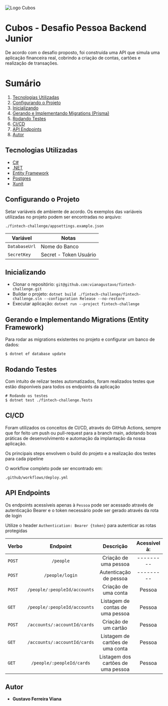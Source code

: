 ![Logo Cubos](https://cubos.io/cubos-brand.bbceae54.svg)


# Cubos - Desafio Pessoa Backend Junior

De acordo com o desafio proposto, foi construída uma API que simula uma aplicação financeira real, cobrindo a criação de contas, cartões e realização de transações.


# Sumário
1. <a href="#Tecnologias-Utilizadas">Tecnologias Utilizadas</a>
2. <a href="#Configurando-o-Projeto">Configurando o Projeto</a>
5. <a href="#Inicializando">Inicializando</a>
6. <a href="#Gerando-e-Implementando-Migrations-(Prisma)">Gerando e Implementando Migrations (Prisma)</a>
7. <a href="#Rodando-Testes">Rodando Testes</a>
8. <a href="#CI/CD">CI/CD</a>
9. <a href="#API-Endpoints">API Endpoints</a>
10. <a href="#Autor">Autor</a>


## Tecnologias Utilizadas

- [C#](https://dotnet.microsoft.com/pt-br/languages/csharp)
- [.NET](https://dotnet.microsoft.com/pt-br/)
- [Entity Framework](https://learn.microsoft.com/pt-br/ef/)
- [Postgres](https://www.postgresql.org/)
- [Xunit](https://xunit.net/)


## Configurando o Projeto

Setar variáveis de ambiente de acordo. Os exemplos das variáveis utilizadas no projeto podem ser encontradas no arquivo:

```./fintech-challenge/appsettings.example.json```

|        Variável      |             Notas             |
| -------------------- | ------------------------------|
|     `DatabaseUrl`    |         Nome do Banco         |
|      `SecretKey`     |      Secret - Token Usuário   |

## Inicializando

- Clonar o repositório: `git@github.com:vianagustavo/fintech-challenge.git`
- Buildar o projeto: `dotnet build ./fintech-challenge/fintech-challenge.sln --configuration Release --no-restore`
- Executar aplicação: `dotnet run --project fintech-challenge`

## Gerando e Implementando Migrations (Entity Framework)

Para rodar as migrations existentes no projeto e configurar um banco de dados:

```
$ dotnet ef database update

```

## Rodando Testes

Com intuito de relizar testes automatizados, foram realizados testes que estão disponíveis para todos os endpoints da aplicação


```
# Rodando os testes
$ dotnet test ./fintech-challenge.Tests

```

## CI/CD

Foram utilizados os conceitos de CI/CD, através do GitHub Actions, sempre que for feito um push ou pull-request para a branch main, adotando boas práticas de desenvolvimento e automação da implantação da nossa aplicação.

Os principais steps envolvem o build do projeto e a realização dos testes para cada pipeline

O workflow completo pode ser encontrado em: 

``` .github/workflows/deploy.yml ```

## API Endpoints

Os endpoints acessíveis apenas à `Pessoa` pode ser acessado através de autenticação Bearer e o token necessário pode ser gerado através da rota de login

Utilize o header `Authentication: Bearer {token}` para autenticar as rotas protegidas

|  Verbo   |                    Endpoint                     |                 Descrição                  |     Acessível à:      |
| :------- | :---------------------------------------------: | :----------------------------------------: | :-------------------: |
| `POST`   |                     `/people`                   |           Criação de uma pessoa            |       ---------       |
| `POST`   |                   `/people/login`               |          Autenticação de pessoa            |       ---------       |
| `POST`   |          `/people/:peopleId/accounts`           |           Criação de uma conta             |        Pessoa         |
| `GET`    |          `/people/:peopleId/accounts`           |       Listagem de contas de uma pessoa     |        Pessoa         |
| `POST`   |          `/accounts/:accountId/cards`           |            Criação de um cartão            |        Pessoa         |
| `GET`    |          `/accounts/:accountId/cards`           |       Listagem de cartões de uma conta     |        Pessoa         |
| `GET`    |           `/people/:peopleId/cards`             |      Listagem dos cartões de uma pessoa    |        Pessoa         |


## Autor

- **Gustavo Ferreira Viana**